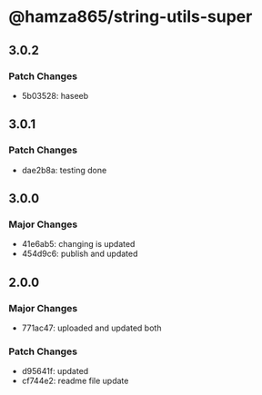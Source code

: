 # @hamza865/string-utils-super

## 3.0.2

### Patch Changes

- 5b03528: haseeb

## 3.0.1

### Patch Changes

- dae2b8a: testing done

## 3.0.0

### Major Changes

- 41e6ab5: changing is updated
- 454d9c6: publish and updated

## 2.0.0

### Major Changes

- 771ac47: uploaded and updated both

### Patch Changes

- d95641f: updated
- cf744e2: readme file update
